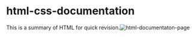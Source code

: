 # html-css-documentation
This is a summary of HTML for quick revision.![html-documentaton-page](https://user-images.githubusercontent.com/47687766/172871233-fc5969fc-d991-4f1a-bba8-83c63641e263.png)
